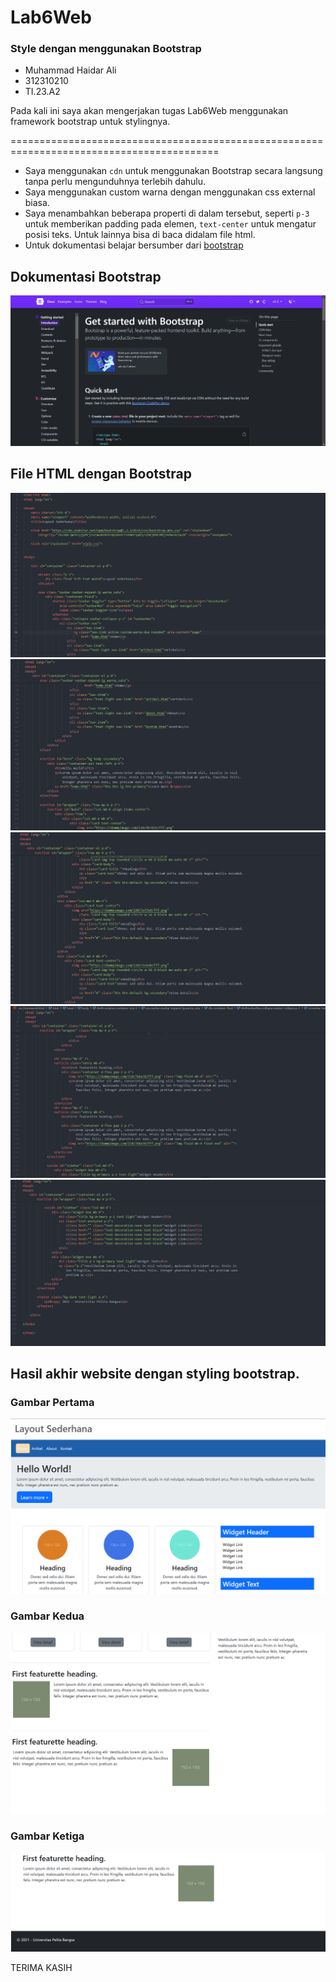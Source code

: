 # Lab6Web
### Style dengan menggunakan Bootstrap

- Muhammad Haidar Ali
- 312310210
- TI.23.A2

Pada kali ini saya akan mengerjakan tugas Lab6Web menggunakan framework bootstrap untuk stylingnya.

==========================================================================================

- Saya menggunakan `cdn` untuk menggunakan Bootstrap secara langsung tanpa perlu mengunduhnya terlebih dahulu.
- Saya menggunakan custom warna dengan menggunakan css external biasa.
- Saya menambahkan beberapa properti di dalam tersebut, seperti `p-3` untuk memberikan padding pada elemen, `text-center` untuk mengatur posisi teks. Untuk lainnya bisa di baca didalam file html.
- Untuk dokumentasi belajar bersumber dari [bootstrap](https://getbootstrap.com/docs/5.1/getting-started/introduction/)

## Dokumentasi Bootstrap
![d](/screenshoot/dokumentasi.png)

## File HTML dengan Bootstrap
![h-1](/screenshoot/html-1.png)
![h-2](/screenshoot/html-2.png)
![h-3](/screenshoot/html-3.png)
![h-4](/screenshoot/html-4.png)
![h-5](/screenshoot/html-5.png)

## Hasil akhir website dengan styling bootstrap.

### Gambar Pertama
![1](/screenshoot/1.png)

### Gambar Kedua
![2](/screenshoot/2.png)

### Gambar Ketiga
![3](/screenshoot/3.png)


TERIMA KASIH 
